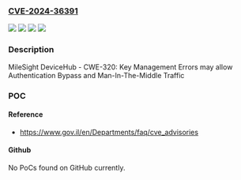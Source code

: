 ### [CVE-2024-36391](https://cve.mitre.org/cgi-bin/cvename.cgi?name=CVE-2024-36391)
![](https://img.shields.io/static/v1?label=Product&message=DeviceHub&color=blue)
![](https://img.shields.io/static/v1?label=Version&message=3.0.1-r1%20&color=brightgreen)
![](https://img.shields.io/static/v1?label=Version&message=v3.0.1-r1%20for%20Ubuntu%2020.04%20&color=brightgreen)
![](https://img.shields.io/static/v1?label=Vulnerability&message=CWE-320%3A%20Key%20Management%20Errors&color=brightgreen)

### Description

MileSight DeviceHub - CWE-320: Key Management Errors may allow Authentication Bypass and Man-In-The-Middle Traffic

### POC

#### Reference
- https://www.gov.il/en/Departments/faq/cve_advisories

#### Github
No PoCs found on GitHub currently.

